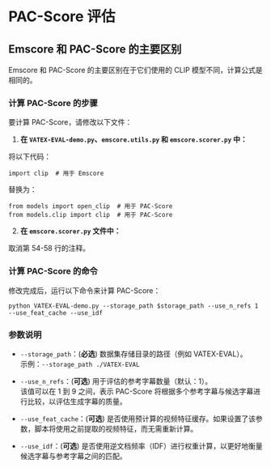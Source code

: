 # PAC-Score 评估

## Emscore 和 PAC-Score 的主要区别

Emscore 和 PAC-Score 的主要区别在于它们使用的 CLIP 模型不同，计算公式是相同的。

### 计算 PAC-Score 的步骤

要计算 PAC-Score，请修改以下文件：

1. **在 `VATEX-EVAL-demo.py`、`emscore.utils.py` 和 `emscore.scorer.py` 中：**

将以下代码：

`import clip  # 用于 Emscore`

替换为：

`from models import open_clip  # 用于 PAC-Score`  
`from models.clip import clip  # 用于 PAC-Score`

2. **在 `emscore.scorer.py` 文件中：**

取消第 54-58 行的注释。

### 计算 PAC-Score 的命令

修改完成后，运行以下命令来计算 PAC-Score：

`python VATEX-EVAL-demo.py --storage_path $storage_path --use_n_refs 1 --use_feat_cache --use_idf`

### 参数说明

- `--storage_path`：(**必选**) 数据集存储目录的路径（例如 VATEX-EVAL）。  
  示例：`--storage_path ./VATEX-EVAL`
  
- `--use_n_refs`：(**可选**) 用于评估的参考字幕数量（默认：1）。  
  该值可以在 1 到 9 之间，表示 PAC-Score 将根据多个参考字幕与候选字幕进行比较，以评估生成字幕的质量。

- `--use_feat_cache`：(**可选**) 是否使用预计算的视频特征缓存。如果设置了该参数，脚本将使用之前提取的视频特征，而无需重新计算。

- `--use_idf`：(**可选**) 是否使用逆文档频率（IDF）进行权重计算，以更好地衡量候选字幕与参考字幕之间的匹配。
